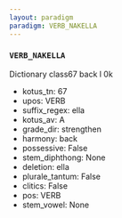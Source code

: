 ```yaml
---
layout: paradigm
paradigm: VERB_NAKELLA
---
```

### ` VERB_NAKELLA `

Dictionary class67 back l 0k
* kotus_tn: 67
* upos: VERB
* suffix_regex: ella
* kotus_av: A
* grade_dir: strengthen
* harmony: back
* possessive: False
* stem_diphthong: None
* deletion: ella
* plurale_tantum: False
* clitics: False
* pos: VERB
* stem_vowel: None
